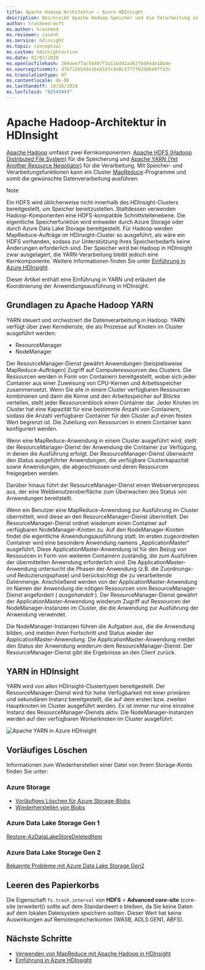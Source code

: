 ```yaml
---
title: Apache Hadoop-Architektur – Azure HDInsight
description: Beschreibt Apache Hadoop-Speicher und die Verarbeitung in Apache HDInsight-Clustern.
author: hrasheed-msft
ms.author: hrasheed
ms.reviewer: jasonh
ms.service: hdinsight
ms.topic: conceptual
ms.custom: hdinsightactive
ms.date: 02/07/2020
ms.openlocfilehash: 389aee77ac56407f3a116d42ad62fbd94de1bb4e
ms.sourcegitcommit: d767156543e16e816fc8a0c3777f033d649ffd3c
ms.translationtype: HT
ms.contentlocale: de-DE
ms.lasthandoff: 10/26/2020
ms.locfileid: "92541943"
---
```

# <a name="apache-hadoop-architecture-in-hdinsight"></a>Apache Hadoop-Architektur in HDInsight

[Apache Hadoop](https://hadoop.apache.org/) umfasst zwei Kernkomponenten: [Apache HDFS (Hadoop Distributed File System)](https://hadoop.apache.org/docs/current/hadoop-project-dist/hadoop-hdfs/HdfsUserGuide.html) für die Speicherung und [Apache YARN (Yet Another Resource Negotiator)](https://hadoop.apache.org/docs/current/hadoop-yarn/hadoop-yarn-site/YARN.html) für die Verarbeitung. Mit Speicher- und Verarbeitungsfunktionen kann ein Cluster [MapReduce](https://hadoop.apache.org/docs/current/hadoop-mapreduce-client/hadoop-mapreduce-client-core/MapReduceTutorial.html)-Programme und somit die gewünschte Datenverarbeitung ausführen.

> [!NOTE]  
> Ein HDFS wird üblicherweise nicht innerhalb des HDInsight-Clusters bereitgestellt, um Speicher bereitzustellen. Stattdessen verwenden Hadoop-Komponenten eine HDFS-kompatible Schnittstellenebene. Die eigentliche Speicherfunktion wird entweder durch Azure Storage oder durch Azure Data Lake Storage bereitgestellt. Für Hadoop werden MapReduce-Aufträge im HDInsight-Cluster so ausgeführt, als wäre ein HDFS vorhanden, sodass zur Unterstützung ihres Speicherbedarfs keine Änderungen erforderlich sind. Der Speicher wird bei Hadoop in HDInsight zwar ausgelagert, die YARN-Verarbeitung bleibt jedoch eine Kernkomponente. Weitere Informationen finden Sie unter [Einführung in Azure HDInsight](hadoop/apache-hadoop-introduction.md).

Dieser Artikel enthält eine Einführung in YARN und erläutert die Koordinierung der Anwendungsausführung in HDInsight.

## <a name="apache-hadoop-yarn-basics"></a>Grundlagen zu Apache Hadoop YARN

YARN steuert und orchestriert die Datenverarbeitung in Hadoop. YARN verfügt über zwei Kerndienste, die als Prozesse auf Knoten im Cluster ausgeführt werden:

* ResourceManager
* NodeManager

Der ResourceManager-Dienst gewährt Anwendungen (beispielsweise MapReduce-Aufträgen) Zugriff auf Computeressourcen des Clusters. Die Ressourcen werden in Form von Containern bereitgestellt, wobei sich jeder Container aus einer Zuweisung von CPU-Kernen und Arbeitsspeicher zusammensetzt. Wenn Sie alle in einem Cluster verfügbaren Ressourcen kombinieren und dann die Kerne und den Arbeitsspeicher auf Blöcke verteilen, stellt jeder Ressourcenblock einen Container dar. Jeder Knoten im Cluster hat eine Kapazität für eine bestimmte Anzahl von Containern, sodass die Anzahl verfügbarer Container für den Cluster auf einen festen Wert begrenzt ist. Die Zuteilung von Ressourcen in einem Container kann konfiguriert werden.

Wenn eine MapReduce-Anwendung in einem Cluster ausgeführt wird, stellt der ResourceManager-Dienst der Anwendung die Container zur Verfügung, in denen die Ausführung erfolgt. Der ResourceManager-Dienst überwacht den Status ausgeführter Anwendungen, die verfügbare Clusterkapazität sowie Anwendungen, die abgeschlossen und deren Ressourcen freigegeben werden.

Darüber hinaus führt der ResourceManager-Dienst einen Webserverprozess aus, der eine Webbenutzeroberfläche zum Überwachen des Status von Anwendungen bereitstellt.

Wenn ein Benutzer eine MapReduce-Anwendung zur Ausführung im Cluster übermittelt, wird diese an den ResourceManager-Dienst übermittelt. Der ResourceManager-Dienst ordnet wiederum einen Container auf verfügbaren NodeManager-Knoten zu. Auf den NodeManager-Knoten findet die eigentliche Anwendungsausführung statt. Im ersten zugeordneten Container wird eine besondere Anwendung namens „ApplicationMaster“ ausgeführt. Diese ApplicationMaster-Anwendung ist für den Bezug von Ressourcen in Form von weiteren Containern zuständig, die zum Ausführen der übermittelten Anwendung erforderlich sind. Die ApplicationMaster-Anwendung untersucht die Phasen der Anwendung (z.B. die Zuordnungs- und Reduzierungsphase) und berücksichtigt die zu verarbeitende Datenmenge. Anschließend werden von der ApplicationMaster-Anwendung im Namen der Anwendung die nötigen Ressourcen vom ResourceManager-Dienst angefordert ( *ausgehandelt* ). Der ResourceManager-Dienst gewährt der ApplicationMaster-Anwendung wiederum Zugriff auf Ressourcen der NodeManager-Instanzen im Cluster, die die Anwendung zur Ausführung der Anwendung verwendet.

Die NodeManager-Instanzen führen die Aufgaben aus, die die Anwendung bilden, und melden ihren Fortschritt und Status wieder der ApplicationMaster-Anwendung. Die ApplicationMaster-Anwendung meldet den Status der Anwendung wiederum dem ResourceManager-Dienst. Der ResourceManager-Dienst gibt die Ergebnisse an den Client zurück.

## <a name="yarn-on-hdinsight"></a>YARN in HDInsight

YARN wird von allen HDInsight-Clustertypen bereitgestellt. Der ResourceManager-Dienst wird für hohe Verfügbarkeit mit einer primären und sekundären Instanz bereitgestellt, die auf dem ersten bzw. zweiten Hauptknoten im Cluster ausgeführt werden. Es ist immer nur eine einzelne Instanz des ResourceManager-Diensts aktiv. Die NodeManager-Instanzen werden auf den verfügbaren Workerknoten im Cluster ausgeführt.

![Apache YARN in Azure HDInsight](./media/hdinsight-hadoop-architecture/apache-yarn-on-hdinsight.png)

## <a name="soft-delete"></a>Vorläufiges Löschen

Informationen zum Wiederherstellen einer Datei von Ihrem Storage-Konto finden Sie unter:

### <a name="azure-storage"></a>Azure Storage

* [Vorläufiges Löschen für Azure Storage-Blobs](../storage/blobs/soft-delete-blob-overview.md)
* [Wiederherstellen von Blobs](/rest/api/storageservices/undelete-blob)

### <a name="azure-data-lake-storage-gen-1"></a>Azure Data Lake Storage Gen 1

[Restore-AzDataLakeStoreDeletedItem](/powershell/module/az.datalakestore/restore-azdatalakestoredeleteditem)

### <a name="azure-data-lake-storage-gen-2"></a>Azure Data Lake Storage Gen 2

[Bekannte Probleme mit Azure Data Lake Storage Gen2](../storage/blobs/data-lake-storage-known-issues.md)

## <a name="trash-purging"></a>Leeren des Papierkorbs

Die Eigenschaft `fs.trash.interval` von **HDFS** > **Advanced core-site** (core-site (erweitert)) sollte auf dem Standardwert `0` bleiben, da Sie keine Daten auf dem lokalen Dateisystem speichern sollten. Dieser Wert hat keine Auswirkungen auf Remotespeicherkonten (WASB, ADLS GEN1, ABFS).

## <a name="next-steps"></a>Nächste Schritte

* [Verwenden von MapReduce mit Apache Hadoop in HDInsight](hadoop/hdinsight-use-mapreduce.md)
* [Einführung in Azure HDInsight](hadoop/apache-hadoop-introduction.md)
